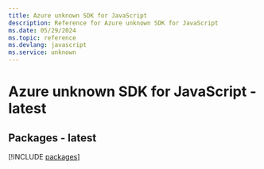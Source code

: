 ```yaml
---
title: Azure unknown SDK for JavaScript
description: Reference for Azure unknown SDK for JavaScript
ms.date: 05/29/2024
ms.topic: reference
ms.devlang: javascript
ms.service: unknown
---
```

# Azure unknown SDK for JavaScript - latest
## Packages - latest
[!INCLUDE [packages](unknown-index.md)]